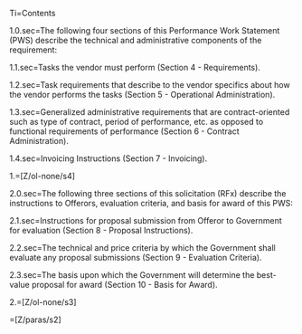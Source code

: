 Ti=Contents

1.0.sec=The following four sections of this Performance Work Statement (PWS) describe the technical and administrative components of the requirement:

1.1.sec=Tasks the vendor must perform (Section 4 - Requirements).

1.2.sec=Task requirements that describe to the vendor specifics about how the vendor performs the tasks (Section 5 - Operational Administration).

1.3.sec=Generalized administrative requirements that are contract-oriented such as type of contract, period of performance, etc. as opposed to functional requirements of performance (Section 6 - Contract Administration).

1.4.sec=Invoicing Instructions (Section 7 - Invoicing).

1.=[Z/ol-none/s4]

2.0.sec=The following three sections of this solicitation (RFx) describe the instructions to Offerors, evaluation criteria, and basis for award of this PWS:

2.1.sec=Instructions for proposal submission from Offeror to Government for evaluation (Section 8 - Proposal Instructions).

2.2.sec=The technical and price criteria by which the Government shall evaluate any proposal submissions (Section 9 - Evaluation Criteria).

2.3.sec=The basis upon which the Government will determine the best-value proposal for award (Section 10 - Basis for Award).

2.=[Z/ol-none/s3]

=[Z/paras/s2]
